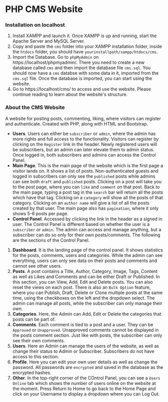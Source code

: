# PHP CMS Website

### Installation on localhost
1. Install XAMPP and launch it. Once XAMPP is up and running, start the Apache Server and MySQL Server.
2. Copy and paste the `cms` folder into your XAMPP installation folder, inside the `htdocs` folder, you should have `yourinstallpath/xampp/htdocs/cms`.
3. Import the Database. Go to `phpMyAdmin` on https://localhost/phpmyadmin/. There you need to create a new database called `cms` and then import the database file `cms.sql`. You should now have a `cms` databse with some data in it, imported from the `cms.sql` file. Once the database is imported, you can start using the website. 
4. Go to https://localhost/cms/ to access and use the website. Please continue reading to learn about the website's structure. 

### About the CMS Website
A website for posting posts, commenting, liking, where visitors can register and authenticate. Created with PHP, along with HTML and Bootstrap.

* **Users**. Users can either be `subscriber` or `admin`, where the admin has more rights and full access to the functionality. Visitors can register by clicking on the `Register` link in the header. Newly registered users will be subscribers, but an admin can later elevate them to admin status. Once logged in, both subscribers and admins can access the Control Panel.
* **Main Page**. This is the main page of the website which is the first page a visitor lands on. It shows a list of posts. Non-authenticated guests and logged in subscribers can only see the `published` posts while admins can see both `draft` and `published` posts. Clicking on a post will take you to the post page, where you can `like` and `comment` on that post. Back to the main page, typing a post tag in the `search` bar will return all the posts which have that tag. Clicking on a `category` will show all the posts of that category. Clicking on an `author name` will give a list of all the posts created by that user. The main page also has `pagination`, where it only shows 5-6 posts per page.
* **Control Panel**. Accessed by clicking the link in the header as a signed in user. The Control Panel is different based on whether the user is a `subscriber` or `admin`. The admin can access and manage anything, but a subscriber can do so only for their own posts/comments. The following are the sections of the Control Panel.
1. **Dashboard**. It is the landing page of the control panel. It shows statistics for the posts, comments, users and categories. While the admin can see everything, users can only see data on their posts and comments and cannot see other users.
2. **Posts**. A post contains a Title, Author, Category, Image, Tags, Content as well as Likes and Comments and can be either Draft or Published. In this section, you can View, Add, Edit and Delete posts. You can also reset the views on each post. There is also an `Bulk Option` feature, where you can Publish, Draft, Delete or Clone multiple posts at the same time, using the checkboxes on the left and the dropdown select. The admin can manage all posts, while the subscriber can only manage their own. 
3. **Categories**. Here, the Admin can Add, Edit or Delete the categories that posts can be part of.
4. **Comments**. Each comment is tied to a post and a user. They can be `Approved` or `Unapproved`. Unapproved comments cannot be displayed in the posts comment section. Just like with posts, the subscriber can only see their own comments.
5. **Users**. Here an Admin can manage the users of the website, as well as change their status to Admin or Subscriber. Subscribers do not have access to this section.
6. **Profile**. Here you can edit your own user details as well as change the password. All passwords are `encrypted` and saved in the database as the encrypted hashes.
7. **Other**. In the top-right corner of the COntrol Panel, you can see a `Users Online` tab which shows the number of users online on the website at the moment. Press Return to Home to go back to the Home Page and click on your Username to display a dropdown where you can Log Out.
